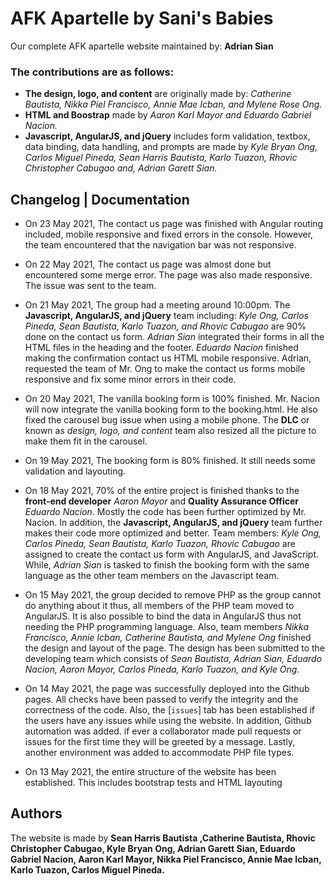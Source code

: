 # AFK Apartelle by Sani's Babies

Our complete AFK apartelle website maintained by: **Adrian Sian**


### The contributions are as follows:

- **The design, logo, and content** are originally made by: _Catherine Bautista, Nikka Piel Francisco, Annie Mae Icban, and Mylene Rose Ong._
- **HTML and Boostrap** made by _Aaron Karl Mayor and Eduardo Gabriel Nacion._
- **Javascript, AngularJS, and jQuery** includes form validation, textbox, data binding, data handling, and prompts are made by _Kyle Bryan Ong, Carlos Miguel Pineda, Sean Harris Bautista, Karlo Tuazon, Rhovic Christopher Cabugao and, Adrian Garett Sian._

## Changelog | Documentation

- On 23 May 2021, The contact us page was finished with Angular routing included, mobile responsive and fixed errors in the console. However, the team encountered that the navigation bar was not responsive.

- On 22 May 2021, The contact us page was almost done but encountered some merge error. The page was also made responsive. The issue was sent to the team.

- On 21 May 2021, The group had a meeting around 10:00pm. The **Javascript, AngularJS, and jQuery** team including: _Kyle Ong, Carlos Pineda, Sean Bautista, Karlo Tuazon,  and Rhovic Cabugao_ are 90% done on the contact us form. _Adrian Sian_ integrated their forms in all the HTML files in the heading and the footer. _Eduardo Nacion_ finished making the confirmation contact us HTML mobile responsive. Adrian, requested the team of Mr. Ong to make the contact us forms mobile responsive and fix some minor errors in their code.
 
- On 20 May 2021, The vanilla booking form is 100% finished. Mr. Nacion will now integrate the vanilla booking form to the booking.html. He also fixed the carousel bug issue when using a mobile phone. The **DLC** or known as _design, logo, and content_ team also resized all the picture to make them fit in the carousel.

- On 19 May 2021, The booking form is 80% finished. It still needs some validation and layouting.

- On 18 May 2021, 70% of the entire project is finished thanks to the **front-end developer** _Aaron Mayor_ and **Quality Assurance Officer** _Eduardo Nacion_. Mostly the code has been further optimized by Mr. Nacion. In addition, the **Javascript, AngularJS, and jQuery** team further makes their code more optimized and better. Team members: _Kyle Ong, Carlos Pineda, Sean Bautista, Karlo Tuazon, Rhovic Cabugao_ are assigned to create the contact us form with AngularJS, and JavaScript. While, _Adrian Sian_ is tasked to finish the booking form with the same language as the other team members on the Javascript team.

- On 15 May 2021, the group decided to remove PHP as the group cannot do anything about it thus, all members of the PHP team moved to AngularJS. It is also possible to bind the data in AngularJS thus not needing the PHP programming language. Also, team members _Nikka Francisco, Annie Icban, Catherine Bautista, and Mylene Ong_ finished the design and layout of the page. The design has been submitted to the developing team which consists of _Sean Bautista, Adrian Sian, Eduardo Nacion, Aaron Mayor, Carlos Pineda, Karlo Tuazon, and Kyle Ong._

- On 14 May 2021, the page was successfully deployed into the Github pages. All checks have been passed to verify the integrity and the correctness of the code. Also, the [`issues`] tab
has been established if the users have any issues while using the website. In addition, Github automation was added. if ever a collaborator made pull requests or issues for the first time
they will be greeted by a message. Lastly, another environment was added to accommodate PHP file types.

- On 13 May 2021, the entire structure of the website has been established. This includes bootstrap tests and HTML layouting

## Authors

The website is made by **Sean Harris Bautista ,Catherine Bautista, Rhovic Christopher Cabugao, Kyle Bryan Ong, Adrian Garett Sian, Eduardo Gabriel Nacion, Aaron Karl Mayor, Nikka Piel Francisco, Annie Mae Icban, Karlo Tuazon, Carlos Miguel Pineda.**
